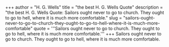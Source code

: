 +++
author = "H. G. Wells"
title = "the best H. G. Wells Quote"
description = "the best H. G. Wells Quote: Sailors ought never to go to church. They ought to go to hell, where it is much more comfortable."
slug = "sailors-ought-never-to-go-to-church-they-ought-to-go-to-hell-where-it-is-much-more-comfortable"
quote = '''Sailors ought never to go to church. They ought to go to hell, where it is much more comfortable.'''
+++
Sailors ought never to go to church. They ought to go to hell, where it is much more comfortable.
